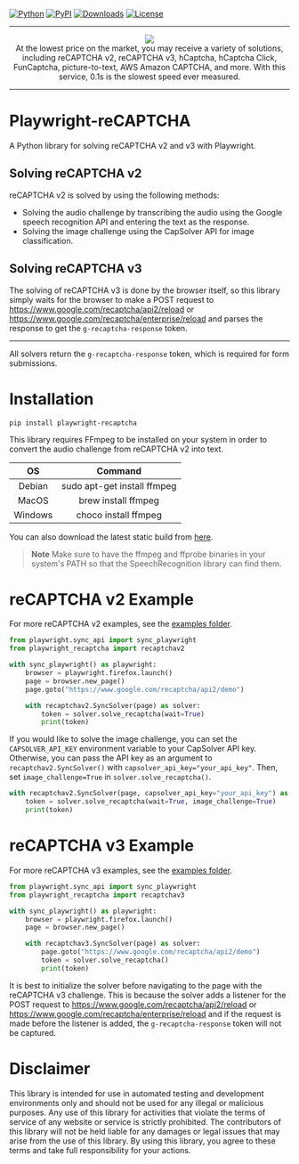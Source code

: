 [![Python](https://img.shields.io/pypi/pyversions/playwright-recaptcha.svg)](https://www.python.org/downloads/)
[![PyPI](https://img.shields.io/pypi/v/playwright-recaptcha.svg)](https://pypi.org/project/playwright-recaptcha/)
[![Downloads](https://img.shields.io/pypi/dm/playwright-recaptcha.svg)](https://pypi.org/project/playwright-recaptcha/)
[![License](https://img.shields.io/badge/license-MIT-red)](https://github.com/Xewdy444/Playwright-reCAPTCHA/blob/main/LICENSE)

---

<div align="center">
  <a href="https://www.capsolver.com/">
    <img src="https://cdn.discordapp.com/attachments/1105172394655625306/1105180101802471575/20221207-160749.gif"/>
  </a>
  <br> At the lowest price on the market, you may receive a variety of solutions, including reCAPTCHA v2, reCAPTCHA v3, hCaptcha, hCaptcha Click, FunCaptcha, picture-to-text, AWS Amazon CAPTCHA, and more. With this service, 0.1s is the slowest speed ever measured.
</div>

---

# Playwright-reCAPTCHA
A Python library for solving reCAPTCHA v2 and v3 with Playwright.

## Solving reCAPTCHA v2
reCAPTCHA v2 is solved by using the following methods:

- Solving the audio challenge by transcribing the audio using the Google speech recognition API and entering the text as the response.
- Solving the image challenge using the CapSolver API for image classification.

## Solving reCAPTCHA v3
The solving of reCAPTCHA v3 is done by the browser itself, so this library simply waits for the browser to make a POST request to https://www.google.com/recaptcha/api2/reload or https://www.google.com/recaptcha/enterprise/reload and parses the response to get the `g-recaptcha-response` token.

---

All solvers return the `g-recaptcha-response` token, which is required for form submissions.

# Installation

    pip install playwright-recaptcha


This library requires FFmpeg to be installed on your system in order to convert the audio challenge from reCAPTCHA v2 into text.

|   OS    |           Command           |
| :-----: | :-------------------------: |
| Debian  | sudo apt-get install ffmpeg |
|  MacOS  |     brew install ffmpeg     |
| Windows |    choco install ffmpeg     |

You can also download the latest static build from [here](https://ffmpeg.org/download.html).

> **Note**
> Make sure to have the ffmpeg and ffprobe binaries in your system's PATH so that the SpeechRecognition library can find them.

# reCAPTCHA v2 Example
For more reCAPTCHA v2 examples, see the [examples folder](https://github.com/Xewdy444/Playwright-reCAPTCHA/tree/main/examples/recaptchav2).

```python
from playwright.sync_api import sync_playwright
from playwright_recaptcha import recaptchav2

with sync_playwright() as playwright:
    browser = playwright.firefox.launch()
    page = browser.new_page()
    page.goto("https://www.google.com/recaptcha/api2/demo")

    with recaptchav2.SyncSolver(page) as solver:
        token = solver.solve_recaptcha(wait=True)
        print(token)
```

If you would like to solve the image challenge, you can set the `CAPSOLVER_API_KEY` environment variable to your CapSolver API key. Otherwise, you can pass the API key as an argument to `recaptchav2.SyncSolver()` with `capsolver_api_key="your_api_key"`. Then, set `image_challenge=True` in `solver.solve_recaptcha()`.

```python
with recaptchav2.SyncSolver(page, capsolver_api_key="your_api_key") as solver:
    token = solver.solve_recaptcha(wait=True, image_challenge=True)
    print(token)
```

# reCAPTCHA v3 Example
For more reCAPTCHA v3 examples, see the [examples folder](https://github.com/Xewdy444/Playwright-reCAPTCHA/tree/main/examples/recaptchav3).

```python
from playwright.sync_api import sync_playwright
from playwright_recaptcha import recaptchav3

with sync_playwright() as playwright:
    browser = playwright.firefox.launch()
    page = browser.new_page()

    with recaptchav3.SyncSolver(page) as solver:
        page.goto("https://www.google.com/recaptcha/api2/demo")
        token = solver.solve_recaptcha()
        print(token)
```

It is best to initialize the solver before navigating to the page with the reCAPTCHA v3 challenge. This is because the solver adds a listener for the POST request to https://www.google.com/recaptcha/api2/reload or https://www.google.com/recaptcha/enterprise/reload and if the request is made before the listener is added, the `g-recaptcha-response` token will not be captured.


# Disclaimer
This library is intended for use in automated testing and development environments only and should not be used for any illegal or malicious purposes. Any use of this library for activities that violate the terms of service of any website or service is strictly prohibited. The contributors of this library will not be held liable for any damages or legal issues that may arise from the use of this library. By using this library, you agree to these terms and take full responsibility for your actions.
